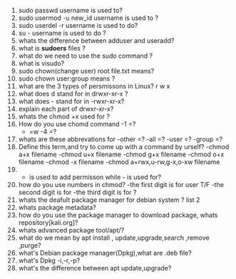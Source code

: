 1. sudo passwd username is used to?
2. sudo usermod -u new_id username is used to ?
3. sudo  userdel -r username is used to do?
4. su - username is used to do ?
5. whats the difference between adduser and useradd?
6. what is **sudoers** files ?
7. what do we need to use the sudo command ?
8. what is visudo?
9. sudo chown(change user) root file.txt means?
10. sudo chown  user:group means ?
11. what are the 3 types of persmissons in Linux?  r w x
12. what does d stand for  in drwxr-xr-x ?
13. what does - stand for  in -rwxr-xr-x?
14. explain each part of drwxr-xr-x?
15. whats the chmod +x  used for ?
16. How do you use chomd command 
     -1 =?
     -  =w
     -4 =?
17. whats are these abbrevations for
     -other =? 
     -all =?
     -user =?
     -group =? 
18. Define this term,and try to come up with a command by urself?
     -chmod a+x filename
     -chmod u+x filename
     -chmod g+x filename
     -chmod o+x filename
     -chmod -x filename
     -chmod a+rwx,u-rw,g-x,o-xw filename 
19. + is used to add permisson while - is used for?
20. how do you use numbers in chmod?
        -the first digit is for user T/F
        -the second digit is for 
        -the third digit is for ?
21. whats the deafult package manager for debian system ? list 2
22. whats package metadata?
23. how do you use the package manager to download package, whats repository[kali.org]?
24. whats advanced package tool/apt/?
25. what do we mean by apt install , update,upgrade,search ,remove ,purge?
26. what's Debian package manager(Dpkg),what are .deb file?
27. what's Dpkg -i,-r,-p?
28. what's the difference between apt update,upgrade?

